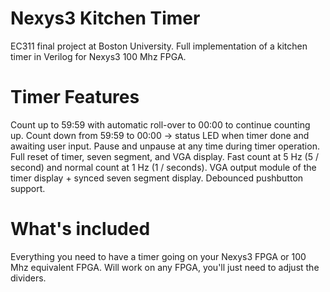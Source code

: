 # Nexys3 Kitchen Timer
EC311 final project at Boston University. Full implementation of a kitchen timer in Verilog for Nexys3 100 Mhz FPGA.

# Timer Features
Count up to 59:59 with automatic roll-over to 00:00 to continue counting up.
Count down from 59:59 to 00:00 -> status LED when timer done and awaiting user input.
Pause and unpause at any time during timer operation.
Full reset of timer, seven segment, and VGA display.
Fast count at 5 Hz (5 / second) and normal count at 1 Hz (1 / seconds).
VGA output module of the timer display + synced seven segment display.
Debounced pushbutton support.

# What's included
Everything you need to have a timer going on your Nexys3 FPGA or 100 Mhz equivalent FPGA.
Will work on any FPGA, you'll just need to adjust the dividers.
